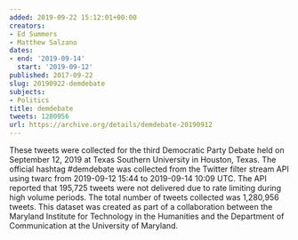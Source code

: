 ```yaml
---
added: 2019-09-22 15:12:01+00:00
creators:
- Ed Summers
- Matthew Salzano
dates:
- end: '2019-09-14'
  start: '2019-09-12'
published: 2017-09-22
slug: 20190922-demdebate
subjects:
- Politics
title: demdebate
tweets: 1280956
url: https://archive.org/details/demdebate-20190912
---
```


These tweets were collected for the third Democratic Party Debate held on  September 12, 2019 at Texas Southern University in Houston, Texas. The official hashtag #demdebate was collected from the Twitter filter stream API using twarc  from 2019-09-12 15:44 to 2019-09-14 10:09 UTC. The API reported that 195,725 tweets were not delivered due to rate limiting during high volume periods. The total number of tweets collected was 1,280,956 tweets. This dataset was created as  part of a collaboration between the Maryland Institute for Technology in the  Humanities and the Department of Communication at the University of Maryland.
